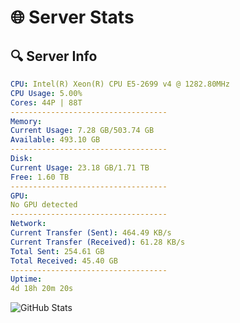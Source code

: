 # 🌐 Server Stats
## 🔍 Server Info
```yaml
CPU: Intel(R) Xeon(R) CPU E5-2699 v4 @ 1282.80MHz
CPU Usage: 5.00%
Cores: 44P | 88T
-----------------------------------
Memory:
Current Usage: 7.28 GB/503.74 GB
Available: 493.10 GB
-----------------------------------
Disk:
Current Usage: 23.18 GB/1.71 TB
Free: 1.60 TB
-----------------------------------
GPU:
No GPU detected
-----------------------------------
Network:
Current Transfer (Sent): 464.49 KB/s
Current Transfer (Received): 61.28 KB/s
Total Sent: 254.61 GB
Total Received: 45.40 GB
-----------------------------------
Uptime:
4d 18h 20m 20s
```
![GitHub Stats](https://img.shields.io/badge/Updated-2025-04-24_11:29:08-blue)